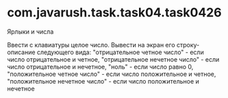 # com.javarush.task.task04.task0426

Ярлыки и числа

Ввести с клавиатуры целое число. Вывести на экран его строку-описание следующего вида:
"отрицательное четное число" - если число отрицательное и четное,
"отрицательное нечетное число" - если число отрицательное и нечетное,
"ноль" - если число равно 0,
"положительное четное число" - если число положительное и четное,
"положительное нечетное число" - если число положительное и нечетное
